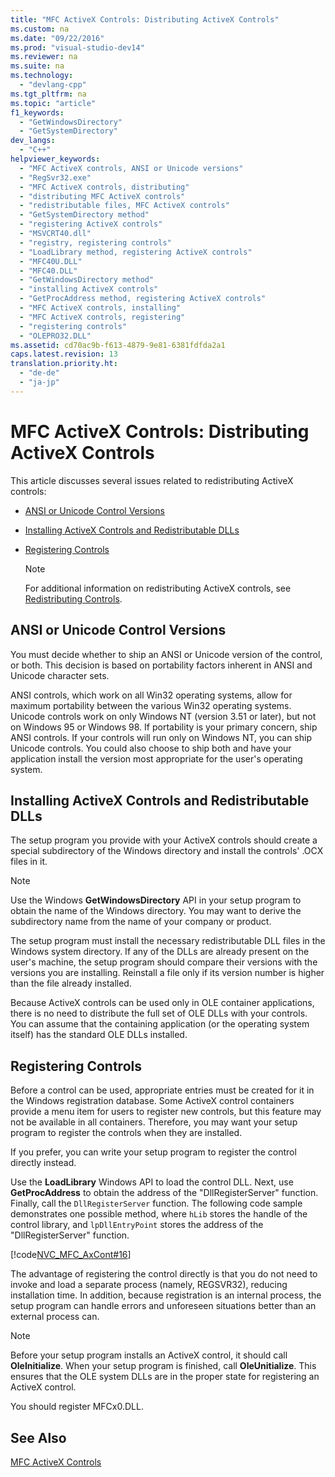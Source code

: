 ```yaml
---
title: "MFC ActiveX Controls: Distributing ActiveX Controls"
ms.custom: na
ms.date: "09/22/2016"
ms.prod: "visual-studio-dev14"
ms.reviewer: na
ms.suite: na
ms.technology: 
  - "devlang-cpp"
ms.tgt_pltfrm: na
ms.topic: "article"
f1_keywords: 
  - "GetWindowsDirectory"
  - "GetSystemDirectory"
dev_langs: 
  - "C++"
helpviewer_keywords: 
  - "MFC ActiveX controls, ANSI or Unicode versions"
  - "RegSvr32.exe"
  - "MFC ActiveX controls, distributing"
  - "distributing MFC ActiveX controls"
  - "redistributable files, MFC ActiveX controls"
  - "GetSystemDirectory method"
  - "registering ActiveX controls"
  - "MSVCRT40.dll"
  - "registry, registering controls"
  - "LoadLibrary method, registering ActiveX controls"
  - "MFC40U.DLL"
  - "MFC40.DLL"
  - "GetWindowsDirectory method"
  - "installing ActiveX controls"
  - "GetProcAddress method, registering ActiveX controls"
  - "MFC ActiveX controls, installing"
  - "MFC ActiveX controls, registering"
  - "registering controls"
  - "OLEPRO32.DLL"
ms.assetid: cd70ac9b-f613-4879-9e81-6381fdfda2a1
caps.latest.revision: 13
translation.priority.ht: 
  - "de-de"
  - "ja-jp"
---
```

# MFC ActiveX Controls: Distributing ActiveX Controls
This article discusses several issues related to redistributing ActiveX controls:  
  
-   [ANSI or Unicode Control Versions](#_core_ansi_or_unicode_control_versions)  
  
-   [Installing ActiveX Controls and Redistributable DLLs](#_core_installing_activex_controls_and_redistributable_dlls)  
  
-   [Registering Controls](#_core_registering_controls)  
  
    > [!NOTE]
    >  For additional information on redistributing ActiveX controls, see [Redistributing Controls](../vs140/redistributing-controls.md).  
  
##  <a name="_core_ansi_or_unicode_control_versions"></a> ANSI or Unicode Control Versions  
 You must decide whether to ship an ANSI or Unicode version of the control, or both. This decision is based on portability factors inherent in ANSI and Unicode character sets.  
  
 ANSI controls, which work on all Win32 operating systems, allow for maximum portability between the various Win32 operating systems. Unicode controls work on only Windows NT (version 3.51 or later), but not on Windows 95 or Windows 98. If portability is your primary concern, ship ANSI controls. If your controls will run only on Windows NT, you can ship Unicode controls. You could also choose to ship both and have your application install the version most appropriate for the user's operating system.  
  
##  <a name="_core_installing_activex_controls_and_redistributable_dlls"></a> Installing ActiveX Controls and Redistributable DLLs  
 The setup program you provide with your ActiveX controls should create a special subdirectory of the Windows directory and install the controls' .OCX files in it.  
  
> [!NOTE]
>  Use the Windows **GetWindowsDirectory** API in your setup program to obtain the name of the Windows directory. You may want to derive the subdirectory name from the name of your company or product.  
  
 The setup program must install the necessary redistributable DLL files in the Windows system directory. If any of the DLLs are already present on the user's machine, the setup program should compare their versions with the versions you are installing. Reinstall a file only if its version number is higher than the file already installed.  
  
 Because ActiveX controls can be used only in OLE container applications, there is no need to distribute the full set of OLE DLLs with your controls. You can assume that the containing application (or the operating system itself) has the standard OLE DLLs installed.  
  
##  <a name="_core_registering_controls"></a> Registering Controls  
 Before a control can be used, appropriate entries must be created for it in the Windows registration database. Some ActiveX control containers provide a menu item for users to register new controls, but this feature may not be available in all containers. Therefore, you may want your setup program to register the controls when they are installed.  
  
 If you prefer, you can write your setup program to register the control directly instead.  
  
 Use the **LoadLibrary** Windows API to load the control DLL. Next, use **GetProcAddress** to obtain the address of the "DllRegisterServer" function. Finally, call the `DllRegisterServer` function. The following code sample demonstrates one possible method, where `hLib` stores the handle of the control library, and `lpDllEntryPoint` stores the address of the "DllRegisterServer" function.  
  
 [!code[NVC_MFC_AxCont#16](../vs140/codesnippet/CPP/mfc-activex-controls--distributing-activex-controls_1.cpp)]  
  
 The advantage of registering the control directly is that you do not need to invoke and load a separate process (namely, REGSVR32), reducing installation time. In addition, because registration is an internal process, the setup program can handle errors and unforeseen situations better than an external process can.  
  
> [!NOTE]
>  Before your setup program installs an ActiveX control, it should call **OleInitialize**. When your setup program is finished, call **OleUnitialize**. This ensures that the OLE system DLLs are in the proper state for registering an ActiveX control.  
  
 You should register MFCx0.DLL.  
  
## See Also  
 [MFC ActiveX Controls](../vs140/mfc-activex-controls.md)